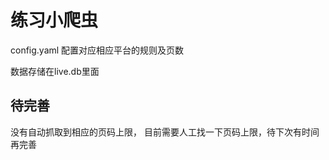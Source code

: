 # 练习小爬虫

config.yaml 配置对应相应平台的规则及页数

数据存储在live.db里面

## 待完善

没有自动抓取到相应的页码上限，
目前需要人工找一下页码上限，待下次有时间再完善


